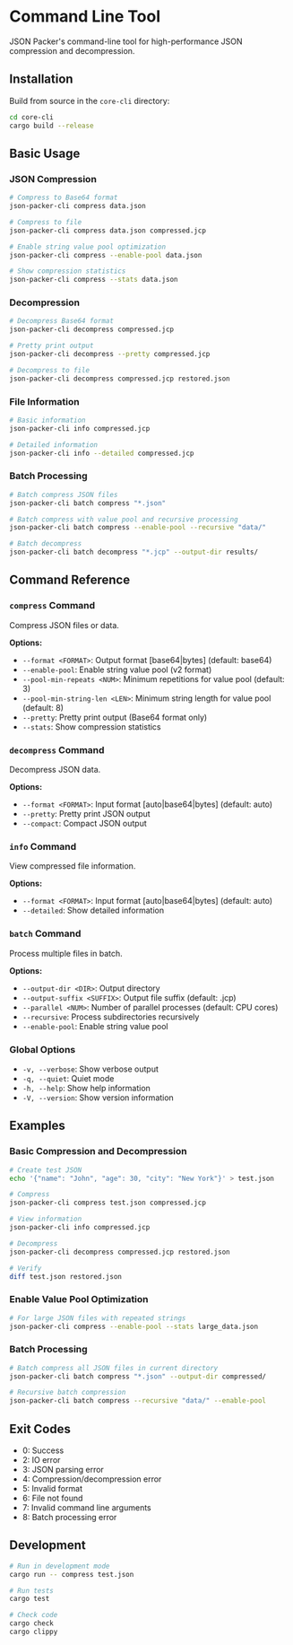 # Command Line Tool

JSON Packer's command-line tool for high-performance JSON compression and decompression.

## Installation

Build from source in the `core-cli` directory:

```bash
cd core-cli
cargo build --release
```

## Basic Usage

### JSON Compression

```bash
# Compress to Base64 format
json-packer-cli compress data.json

# Compress to file
json-packer-cli compress data.json compressed.jcp

# Enable string value pool optimization
json-packer-cli compress --enable-pool data.json

# Show compression statistics
json-packer-cli compress --stats data.json
```

### Decompression

```bash
# Decompress Base64 format
json-packer-cli decompress compressed.jcp

# Pretty print output
json-packer-cli decompress --pretty compressed.jcp

# Decompress to file
json-packer-cli decompress compressed.jcp restored.json
```

### File Information

```bash
# Basic information
json-packer-cli info compressed.jcp

# Detailed information
json-packer-cli info --detailed compressed.jcp
```

### Batch Processing

```bash
# Batch compress JSON files
json-packer-cli batch compress "*.json"

# Batch compress with value pool and recursive processing
json-packer-cli batch compress --enable-pool --recursive "data/"

# Batch decompress
json-packer-cli batch decompress "*.jcp" --output-dir results/
```

## Command Reference

### `compress` Command
Compress JSON files or data.

**Options:**
- `--format <FORMAT>`: Output format [base64|bytes] (default: base64)
- `--enable-pool`: Enable string value pool (v2 format)
- `--pool-min-repeats <NUM>`: Minimum repetitions for value pool (default: 3)
- `--pool-min-string-len <LEN>`: Minimum string length for value pool (default: 8)
- `--pretty`: Pretty print output (Base64 format only)
- `--stats`: Show compression statistics

### `decompress` Command
Decompress JSON data.

**Options:**
- `--format <FORMAT>`: Input format [auto|base64|bytes] (default: auto)
- `--pretty`: Pretty print JSON output
- `--compact`: Compact JSON output

### `info` Command
View compressed file information.

**Options:**
- `--format <FORMAT>`: Input format [auto|base64|bytes] (default: auto)
- `--detailed`: Show detailed information

### `batch` Command
Process multiple files in batch.

**Options:**
- `--output-dir <DIR>`: Output directory
- `--output-suffix <SUFFIX>`: Output file suffix (default: .jcp)
- `--parallel <NUM>`: Number of parallel processes (default: CPU cores)
- `--recursive`: Process subdirectories recursively
- `--enable-pool`: Enable string value pool

### Global Options

- `-v, --verbose`: Show verbose output
- `-q, --quiet`: Quiet mode
- `-h, --help`: Show help information
- `-V, --version`: Show version information

## Examples

### Basic Compression and Decompression
```bash
# Create test JSON
echo '{"name": "John", "age": 30, "city": "New York"}' > test.json

# Compress
json-packer-cli compress test.json compressed.jcp

# View information
json-packer-cli info compressed.jcp

# Decompress
json-packer-cli decompress compressed.jcp restored.json

# Verify
diff test.json restored.json
```

### Enable Value Pool Optimization
```bash
# For large JSON files with repeated strings
json-packer-cli compress --enable-pool --stats large_data.json
```

### Batch Processing
```bash
# Batch compress all JSON files in current directory
json-packer-cli batch compress "*.json" --output-dir compressed/

# Recursive batch compression
json-packer-cli batch compress --recursive "data/" --enable-pool
```

## Exit Codes

- 0: Success
- 2: IO error
- 3: JSON parsing error  
- 4: Compression/decompression error
- 5: Invalid format
- 6: File not found
- 7: Invalid command line arguments
- 8: Batch processing error

## Development

```bash
# Run in development mode
cargo run -- compress test.json

# Run tests
cargo test

# Check code
cargo check
cargo clippy
```